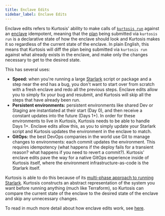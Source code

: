 ```yaml
---
title: Enclave Edits
sidebar_label: Enclave Edits
---
```


Enclave edits refers to Kurtosis' ability to make calls of [`kurtosis run`](../cli-reference/run.md) against an [enclave][enclaves] idempotent, meaning that the [plan](./plan.md) being submitted via `kurtosis run` is a declarative state of how the enclave should look and Kurtosis makes it so regardless of the current state of the enclave. In plain English, this means that Kurtosis will diff the plan being submitted via `kurtosis run` against what already exists in the enclave, and make only the changes necessary to get to the desired state.


This has several uses:

- **Speed:** when you're running a large [Starlark](./starlark.md) script or package and a step near the end has a bug, you don't want to start over from scratch with a fresh enclave and redo all the previous steps. Enclave edits allow you to simply fix your bug and resubmit, and Kurtosis will skip all the steps that have already been run. 
- **Persistent environments:** persistent environments like shared Dev or Staging are instantiated at their start (Day 0), and then receive a constant updates into the future (Days 1+). In order for these environments to live in Kurtosis, Kurtosis needs to be able to handle Days 1+. Enclave edits allow this, as you to simply update your Starlark script and Kurtosis updates the environment in the enclave to match.
- **GitOps:** the best DevOps companies in the world use Git to manage changes to environments: each commit updates the environment. This requires idempotency (what happens if the deploy fails for a transient reason? what happens if you need to revert a commit?). Kurtosis' enclave edits pave the way for a native GitOps experience inside of Kurtosis itself, where the environment infrastructure-as-code is the Starlark itself.

Kurtosis is able to do this because of its [multi-phase approach to running Starlark](./multi-phase-runs.md). Kurtosis constructs an abstract representation of the system you want before running anything (much like Terraform), so Kurtosis can compare the current state of the enclave to the desired state of the enclave and skip any unnecessary changes.

To read in much more detail about how enclave edits work, see [here](../advanced-concepts/how-do-enclave-edits-work.md).

<!-------------------------- ONLY LINKS BELOW HERE -------------------------------------->
[enclaves]: ./enclaves.md
